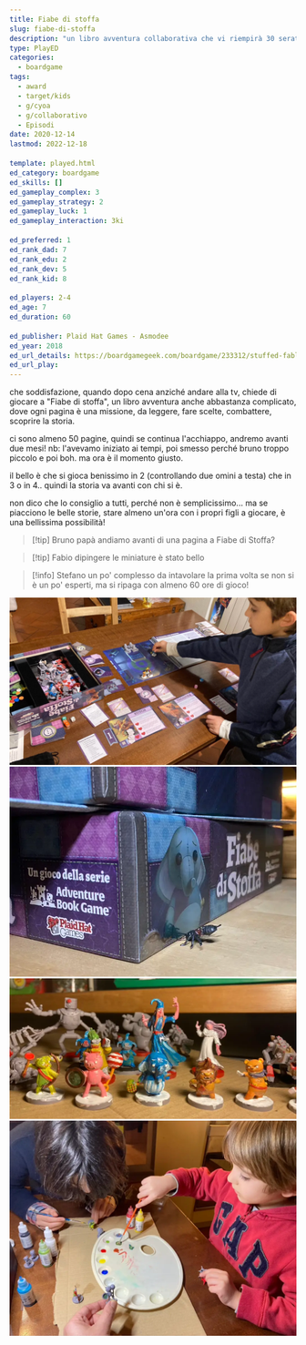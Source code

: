 ```yaml
---
title: Fiabe di stoffa
slug: fiabe-di-stoffa
description: "un libro avventura collaborativa che vi riempirà 30 serate in un mondo tipo Toy Story"
type: PlayED
categories:
  - boardgame
tags:
  - award
  - target/kids
  - g/cyoa
  - g/collaborativo
  - Episodi
date: 2020-12-14
lastmod: 2022-12-18

template: played.html
ed_category: boardgame
ed_skills: []
ed_gameplay_complex: 3
ed_gameplay_strategy: 2
ed_gameplay_luck: 1
ed_gameplay_interaction: 3ki

ed_preferred: 1
ed_rank_dad: 7
ed_rank_edu: 2
ed_rank_dev: 5
ed_rank_kid: 8

ed_players: 2-4
ed_age: 7
ed_duration: 60

ed_publisher: Plaid Hat Games - Asmodee
ed_year: 2018
ed_url_details: https://boardgamegeek.com/boardgame/233312/stuffed-fables
ed_url_play: 
---
```


che soddisfazione, quando dopo cena anziché andare alla tv, chiede di giocare a "Fiabe di stoffa", un libro avventura anche abbastanza complicato, dove ogni pagina è una missione, da leggere, fare scelte, combattere, scoprire la storia.

ci sono almeno 50 pagine, quindi se continua l'acchiappo, andremo avanti due mesi!
nb: l'avevamo iniziato ai tempi, poi smesso perché bruno troppo piccolo e poi boh. ma ora è il momento giusto.

il bello è che si gioca benissimo in 2 (controllando due omini a testa) che in 3 o in 4.. quindi la storia va avanti con chi si è.

non dico che lo consiglio a tutti, perché non è semplicissimo... ma se piacciono le belle storie, stare almeno un'ora con i propri figli a giocare, è una bellissima possibilità!

> [!tip] Bruno
> papà andiamo avanti di una pagina a Fiabe di Stoffa?

> [!tip] Fabio
> dipingere le miniature è stato bello

> [!info] Stefano
> un po' complesso da intavolare la prima volta se non si è un po' esperti, ma si ripaga con almeno 60 ore di gioco!

![](../../assets/img/played/boardgame/fiabe-di-stoffa-3.webp)
![](../../assets/img/played/boardgame/fiabe_di_stoffa.webp)
![](../../assets/img/played/boardgame/fiabe_di_stoffa_miniature.webp)
![](../../assets/img/played/boardgame/fiabe_di_stoffa_pittura.webp)
